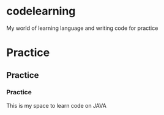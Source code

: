 # codelearning
My world of learning language and writing code for practice


# Practice 
## Practice 
### Practice 

This is my space to learn code on JAVA
